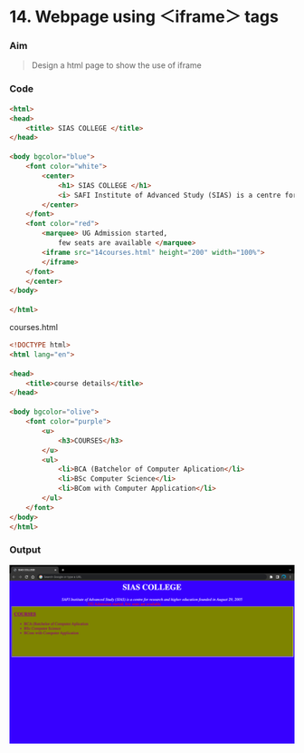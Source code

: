 # 14. Webpage using ＜iframe＞ tags

### Aim

> Design a html page to show the use of iframe

### Code

```html
<html>
<head>
    <title> SIAS COLLEGE </title>
</head>

<body bgcolor="blue">
    <font color="white">
        <center>
            <h1> SIAS COLLEGE </h1>
            <i> SAFI Institute of Advanced Study (SIAS) is a centre for research and higher education founded in August 29, 2005 </i>
        </center>
    </font>
    <font color="red">
        <marquee> UG Admission started,
            few seats are available </marquee>
        <iframe src="14courses.html" height="200" width="100%">
        </iframe>
    </font>
    </center>
</body>

</html>
```

courses.html
```html
<!DOCTYPE html>
<html lang="en">

<head>
    <title>course details</title>
</head>

<body bgcolor="olive">
    <font color="purple">
        <u>
            <h3>COURSES</h3>
        </u>
        <ul>
            <li>BCA (Batchelor of Computer Aplication</li>
            <li>BSc Computer Science</li>
            <li>BCom with Computer Application</li>
        </ul>
    </font>
</body>
</html>
```

### Output

![image](./../screenshot/14.png)
